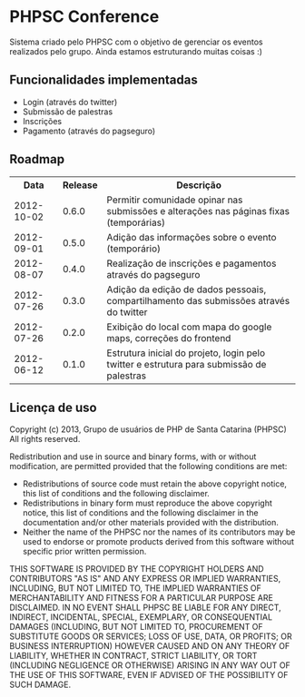 # PHPSC Conference

Sistema criado pelo PHPSC com o objetivo de gerenciar os eventos realizados pelo grupo.
Ainda estamos estruturando muitas coisas :)

## Funcionalidades implementadas

* Login (através do twitter)
* Submissão de palestras
* Inscrições
* Pagamento (através do pagseguro)

## Roadmap

<table>
    <tr>
        <th>Data</th>
        <th>Release</th>
        <th>Descrição</th>
    </tr>
    <tr>
        <td>2012-10-02</td>
        <td>0.6.0</td>
        <td>Permitir comunidade opinar nas submissões e alterações nas páginas fixas (temporárias)</td>
    </tr>
    <tr>
        <td>2012-09-01</td>
        <td>0.5.0</td>
        <td>Adição das informações sobre o evento (temporário)</td>
    </tr>
    <tr>
        <td>2012-08-07</td>
        <td>0.4.0</td>
        <td>Realização de inscrições e pagamentos através do pagseguro</td>
    </tr>
    <tr>
        <td>2012-07-26</td>
        <td>0.3.0</td>
        <td>Adição da edição de dados pessoais, compartilhamento das submissões através do twitter</td>
    </tr>
    <tr>
        <td>2012-07-26</td>
        <td>0.2.0</td>
        <td>Exibição do local com mapa do google maps, correções do frontend</td>
    </tr>
    <tr>
        <td>2012-06-12</td>
        <td>0.1.0</td>
        <td>Estrutura inicial do projeto, login pelo twitter e estrutura para submissão de palestras</td>
    </tr>
</table>

## Licença de uso

Copyright (c) 2013, Grupo de usuários de PHP de Santa Catarina (PHPSC)
All rights reserved.

Redistribution and use in source and binary forms, with or without modification, are permitted provided that the following conditions are met:
* Redistributions of source code must retain the above copyright notice, this list of conditions and the following disclaimer.
* Redistributions in binary form must reproduce the above copyright notice, this list of conditions and the following disclaimer in the documentation and/or other materials provided with the distribution.
* Neither the name of the PHPSC nor the names of its contributors may be used to endorse or promote products derived from this software without specific prior written permission.

THIS SOFTWARE IS PROVIDED BY THE COPYRIGHT HOLDERS AND CONTRIBUTORS "AS IS" AND ANY EXPRESS OR IMPLIED WARRANTIES, INCLUDING, BUT NOT LIMITED TO, THE IMPLIED WARRANTIES OF MERCHANTABILITY AND FITNESS FOR A PARTICULAR PURPOSE ARE DISCLAIMED. IN NO EVENT SHALL PHPSC BE LIABLE FOR ANY DIRECT, INDIRECT, INCIDENTAL, SPECIAL, EXEMPLARY, OR CONSEQUENTIAL DAMAGES (INCLUDING, BUT NOT LIMITED TO, PROCUREMENT OF SUBSTITUTE GOODS OR SERVICES; LOSS OF USE, DATA, OR PROFITS; OR BUSINESS INTERRUPTION) HOWEVER CAUSED AND ON ANY THEORY OF LIABILITY, WHETHER IN CONTRACT, STRICT LIABILITY, OR TORT (INCLUDING NEGLIGENCE OR OTHERWISE) ARISING IN ANY WAY OUT OF THE USE OF THIS SOFTWARE, EVEN IF ADVISED OF THE POSSIBILITY OF SUCH DAMAGE.
